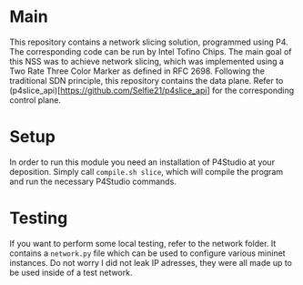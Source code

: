 # Main
This repository contains a network slicing solution, programmed using P4. The corresponding code can be run by Intel Tofino Chips.
The main goal of this NSS was to achieve network slicing, which was implemented using a Two Rate Three Color Marker as defined in RFC 2698.
Following the traditional SDN principle, this repository contains the data plane. Refer to (p4slice_api)[https://github.com/Selfie21/p4slice_api] for the corresponding control plane.

# Setup
In order to run this module you need an installation of P4Studio at your deposition. Simply call `compile.sh slice`, which will compile the program and run the necessary P4Studio commands. 

# Testing
If you want to perform some local testing, refer to the network folder. It contains a `network.py` file which can be used to configure various mininet instances.
Do not worry I did not leak IP adresses, they were all made up to be used inside of a test network.

